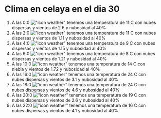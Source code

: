 # Clima en celaya en el dia 30

1. A las 0:0 !["icon weather"](http://openweathermap.org/img/w/03n.png) tenemos una temperatura de 11 C con nubes dispersas y  vientos de 2.6 y nubosidad al 40%
1. A las 2:0 !["icon weather"](http://openweathermap.org/img/w/03n.png) tenemos una temperatura de 11 C con nubes dispersas y  vientos de 1.11 y nubosidad al 40%
1. A las 4:0 !["icon weather"](http://openweathermap.org/img/w/03n.png) tenemos una temperatura de 9 C con nubes dispersas y  vientos de 1.15 y nubosidad al 40%
1. A las 6:0 !["icon weather"](http://openweathermap.org/img/w/03n.png) tenemos una temperatura de 8 C con nubes dispersas y  vientos de 1.21 y nubosidad al 40%
1. A las 10:0 !["icon weather"](http://openweathermap.org/img/w/50d.png) tenemos una temperatura de 14 C con niebla y  vientos de 1.72 y nubosidad al 40%
1. A las 16:0 !["icon weather"](http://openweathermap.org/img/w/03d.png) tenemos una temperatura de 24 C con nubes dispersas y  vientos de 3.1 y nubosidad al 40%
1. A las 18:0 !["icon weather"](http://openweathermap.org/img/w/03d.png) tenemos una temperatura de 24 C con nubes dispersas y  vientos de 4.6 y nubosidad al 40%
1. A las 20:0 !["icon weather"](http://openweathermap.org/img/w/03n.png) tenemos una temperatura de 19 C con nubes dispersas y  vientos de 2.6 y nubosidad al 40%
1. A las 22:0 !["icon weather"](http://openweathermap.org/img/w/03n.png) tenemos una temperatura de 16 C con nubes dispersas y  vientos de 4.1 y nubosidad al 40%
